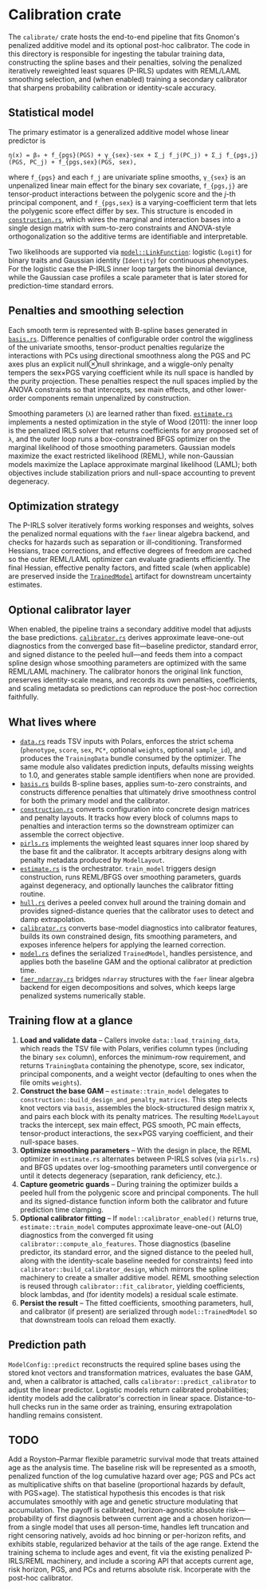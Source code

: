 # Calibration crate

The `calibrate/` crate hosts the end-to-end pipeline that fits Gnomon's
penalized additive model and its optional post-hoc calibrator. The code in this
directory is responsible for ingesting the tabular training data, constructing
the spline bases and their penalties, solving the penalized iteratively
reweighted least squares (P-IRLS) updates with REML/LAML smoothing selection,
and (when enabled) training a secondary calibrator that sharpens probability
calibration or identity-scale accuracy.

## Statistical model

The primary estimator is a generalized additive model whose linear predictor is

```
η(x) = β₀ + f_{pgs}(PGS) + γ_{sex}·sex + Σ_j f_j(PC_j) + Σ_j f_{pgs,j}(PGS, PC_j) + f_{pgs,sex}(PGS, sex),
```

where `f_{pgs}` and each `f_j` are univariate spline smooths, `γ_{sex}` is an
unpenalized linear main effect for the binary sex covariate, `f_{pgs,j}` are
tensor-product interactions between the polygenic score and the _j_-th
principal component, and `f_{pgs,sex}` is a varying-coefficient term that lets
the polygenic score effect differ by sex. This structure is encoded in
[`construction.rs`](construction.rs), which wires the marginal and interaction
bases into a single design matrix with sum-to-zero constraints and ANOVA-style
orthogonalization so the additive terms are identifiable and interpretable.

Two likelihoods are supported via [`model::LinkFunction`](model.rs): logistic
(`Logit`) for binary traits and Gaussian identity (`Identity`) for continuous
phenotypes. For the logistic case the P-IRLS inner loop targets the binomial
deviance, while the Gaussian case profiles a scale parameter that is later
stored for prediction-time standard errors.

## Penalties and smoothing selection

Each smooth term is represented with B-spline bases generated in
[`basis.rs`](basis.rs). Difference penalties of configurable order control the
wiggliness of the univariate smooths, tensor-product penalties regularize the
interactions with PCs using directional smoothness along the PGS and PC axes
plus an explicit null⊗null shrinkage, and a wiggle-only penalty tempers the
sex×PGS varying coefficient while its null space is handled by the purity
projection. These penalties
respect the null spaces implied by the ANOVA constraints so that intercepts,
sex main effects, and other lower-order components remain unpenalized by
construction.

Smoothing parameters (`λ`) are learned rather than fixed. [`estimate.rs`](estimate.rs)
implements a nested optimization in the style of Wood (2011): the inner loop is
the penalized IRLS solver that returns coefficients for any proposed set of
`λ`, and the outer loop runs a box-constrained BFGS optimizer on the marginal
likelihood of those smoothing parameters. Gaussian models maximize the exact
restricted likelihood (REML), while non-Gaussian models maximize the Laplace
approximate marginal likelihood (LAML); both objectives include stabilization
priors and null-space accounting to prevent degeneracy.

## Optimization strategy

The P-IRLS solver iteratively forms working responses and weights, solves the
penalized normal equations with the `faer` linear algebra backend, and checks
for hazards such as separation or ill-conditioning. Transformed Hessians, trace
corrections, and effective degrees of freedom are cached so the outer REML/LAML
optimizer can evaluate gradients efficiently. The final Hessian, effective
penalty factors, and fitted scale (when applicable) are preserved inside the
[`TrainedModel`](model.rs) artifact for downstream uncertainty estimates.

## Optional calibrator layer

When enabled, the pipeline trains a secondary additive model that adjusts the
base predictions. [`calibrator.rs`](calibrator.rs) derives approximate
leave-one-out diagnostics from the converged base fit—baseline predictor,
standard error, and signed distance to the peeled hull—and feeds them into a
compact spline design whose smoothing parameters are optimized with the same
REML/LAML machinery. The calibrator honors the original link function, preserves
identity-scale means, and records its own penalties, coefficients, and scaling
metadata so predictions can reproduce the post-hoc correction faithfully.

## What lives where

- [`data.rs`](data.rs) reads TSV inputs with Polars, enforces the strict schema
  (`phenotype`, `score`, `sex`, `PC*`, optional `weights`, optional
  `sample_id`), and produces the `TrainingData` bundle consumed by the
  optimizer. The same module also validates prediction inputs, defaults missing
  weights to 1.0, and generates stable sample identifiers when none are
  provided.
- [`basis.rs`](basis.rs) builds B-spline bases, applies sum-to-zero constraints,
  and constructs difference penalties that ultimately drive smoothness control
  for both the primary model and the calibrator.
- [`construction.rs`](construction.rs) converts configuration into concrete
  design matrices and penalty layouts. It tracks how every block of columns maps
  to penalties and interaction terms so the downstream optimizer can assemble
  the correct objective.
- [`pirls.rs`](pirls.rs) implements the weighted least squares inner loop shared
  by the base fit and the calibrator. It accepts arbitrary designs along with
  penalty metadata produced by `ModelLayout`.
- [`estimate.rs`](estimate.rs) is the orchestrator. `train_model` triggers design
  construction, runs REML/BFGS over smoothing parameters, guards against
  degeneracy, and optionally launches the calibrator fitting routine.
- [`hull.rs`](hull.rs) derives a peeled convex hull around the training domain
  and provides signed-distance queries that the calibrator uses to detect and
  damp extrapolation.
- [`calibrator.rs`](calibrator.rs) converts base-model diagnostics into
  calibrator features, builds its own constrained design, fits smoothing
  parameters, and exposes inference helpers for applying the learned correction.
- [`model.rs`](model.rs) defines the serialized `TrainedModel`, handles
  persistence, and applies both the baseline GAM and the optional calibrator at
  prediction time.
- [`faer_ndarray.rs`](faer_ndarray.rs) bridges `ndarray` structures with the
  `faer` linear algebra backend for eigen decompositions and solves, which keeps
  large penalized systems numerically stable.

## Training flow at a glance

1. **Load and validate data** – Callers invoke `data::load_training_data`, which
   reads the TSV file with Polars, verifies column types (including the
   binary `sex` column), enforces the minimum-row requirement, and returns
   `TrainingData` containing the phenotype, score, sex indicator, principal
   components, and a weight vector (defaulting to ones when the file omits
   `weights`).
2. **Construct the base GAM** – `estimate::train_model` delegates to
   `construction::build_design_and_penalty_matrices`. This step selects knot
   vectors via `basis`, assembles the block-structured design matrix `X`, and
   pairs each block with its penalty matrices. The resulting `ModelLayout`
   tracks the intercept, sex main effect, PGS smooth, PC main effects,
   tensor-product interactions, the sex×PGS varying coefficient, and their
   null-space bases.
3. **Optimize smoothing parameters** – With the design in place, the REML
   optimizer in `estimate.rs` alternates between P-IRLS solves (via `pirls.rs`)
   and BFGS updates over log-smoothing parameters until convergence or until it
   detects degeneracy (separation, rank deficiency, etc.).
4. **Capture geometric guards** – During training the optimizer builds a peeled
   hull from the polygenic score and principal components. The hull and its
   signed-distance function inform both the calibrator and future prediction
   time clamping.
5. **Optional calibrator fitting** – If `model::calibrator_enabled()` returns
   true, `estimate::train_model` computes approximate leave-one-out (ALO)
   diagnostics from the converged fit using `calibrator::compute_alo_features`.
   Those diagnostics (baseline predictor, its standard error, and the signed
   distance to the peeled hull, along with the identity-scale baseline needed
   for constraints) feed into `calibrator::build_calibrator_design`, which
   mirrors the spline machinery to create a smaller additive model. REML
   smoothing selection is reused through `calibrator::fit_calibrator`, yielding
   coefficients, block lambdas, and (for identity models) a residual scale
   estimate.
6. **Persist the result** – The fitted coefficients, smoothing parameters, hull,
   and calibrator (if present) are serialized through `model::TrainedModel` so
   that downstream tools can reload them exactly.

## Prediction path

`ModelConfig::predict` reconstructs the required spline bases using the stored
knot vectors and transformation matrices, evaluates the base GAM, and, when a
calibrator is attached, calls `calibrator::predict_calibrator` to adjust the
linear predictor. Logistic models return calibrated probabilities; identity
models add the calibrator's correction in linear space. Distance-to-hull checks
run in the same order as training, ensuring extrapolation handling remains
consistent.

## TODO
Add a Royston–Parmar flexible parametric survival mode that treats attained age as the analysis time. The baseline risk will be represented as a smooth, penalized function of the log cumulative hazard over age; PGS and PCs act as multiplicative shifts on that baseline (proportional hazards by default, with PGS×age). The statistical hypothesis this encodes is that risk accumulates smoothly with age and genetic structure modulating that accumulation. The payoff is calibrated, horizon-agnostic absolute risk—probability of first diagnosis between current age and a chosen horizon—from a single model that uses all person-time, handles left truncation and right censoring natively, avoids ad hoc binning or per-horizon refits, and exhibits stable, regularized behavior at the tails of the age range. Extend the training schema to include ages and event, fit via the existing penalized P-IRLS/REML machinery, and include a scoring API that accepts current age, risk horizon, PGS, and PCs and returns absolute risk. Incorperate with the post-hoc calibrator.
